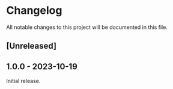 # Changelog

All notable changes to this project will be documented in this file.

## [Unreleased]

## 1.0.0 - 2023-10-19

Initial release.

